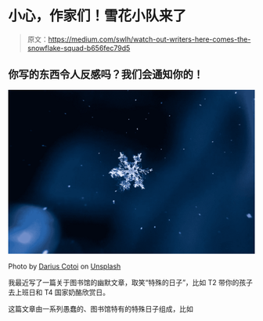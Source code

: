 # 小心，作家们！雪花小队来了

> 原文：<https://medium.com/swlh/watch-out-writers-here-comes-the-snowflake-squad-b656fec79d5>

## 你写的东西令人反感吗？我们会通知你的！

![](img/5945bb2ab18a0647282aaeb83551fbc1.png)

Photo by [Darius Cotoi](https://unsplash.com/@dariuscotoi?utm_source=medium&utm_medium=referral) on [Unsplash](https://unsplash.com?utm_source=medium&utm_medium=referral)

我最近写了一篇关于图书馆的幽默文章，取笑“特殊的日子”，比如 T2 带你的孩子去上班日和 T4 国家奶酪欣赏日。

这篇文章由一系列愚蠢的、图书馆特有的特殊日子组成，比如